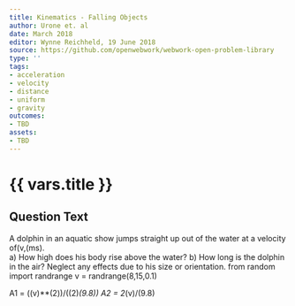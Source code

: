 ```yaml
---
title: Kinematics - Falling Objects
author: Urone et. al
date: March 2018
editor: Wynne Reichheld, 19 June 2018
source: https://github.com/openwebwork/webwork-open-problem-library
type: ''
tags:
- acceleration
- velocity
- distance
- uniform
- gravity
outcomes:
- TBD
assets:
- TBD
---
```

# {{ vars.title }}

## Question Text

A dolphin in an aquatic show jumps straight up out of the water at a velocity of(v,(ms).  
a)  How high does his body rise above the water?
b) How long is the dolphin in the air? Neglect any effects due to his size or orientation.
from random import randrange
v = randrange(8,15,0.1)

A1 = ((v)**(2))/((2)*(9.8))
A2 = 2*(v)/(9.8)